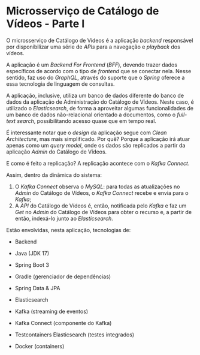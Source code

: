 # Microsserviço de Catálogo de Vídeos - Parte I

O microsserviço de Catálogo de Vídeos é a aplicação _backend_ responsável por disponibilizar uma série de _APIs_ para a navegação e _playback_ dos vídeos.

A aplicação é um _Backend For Frontend_ (_BFF_), devendo trazer dados específicos de acordo com o tipo de _frontend_ que se conectar nela. Nesse sentido, faz uso do _GraphQL_, através do suporte que o _Spring_ oferece a essa tecnologia de linguagem de consultas.

A aplicação, inclusive, utiliza um banco de dados diferente do banco de dados da aplicação de Administração do Catálogo de Vídeos. Neste caso, é utilizado o _Elasticsearch_, de forma a aproveitar algumas funcionalidades de um banco de dados não-relacional orientado a documentos, como o _full-text search_, possibilitando acesso quase que em tempo real.

É interessante notar que o _design_ da aplicação segue com _Clean Architecture_, mas mais simplificado. Por quê? Porque a aplicação irá atuar apenas como um _query model_, onde os dados são replicados a partir da aplicação _Admin_ do Catálogo de Vídeos.

E como é feito a replicação? A replicação acontece com o _Kafka Connect_.

Assim, dentro da dinâmica do sistema:

1. O _Kafka Connect_ observa o _MySQL_: para todas as atualizações no _Admin_ do Catálogo de Vídeos, o _Kafka Connect_ recebe e envia para o _Kafka_;
2. A _API_ do Catálogo de Vídeos é, então, notificada pelo _Kafka_ e faz um _Get_ no _Admin_ do Catálogo de Vídeos para obter o recurso e, a partir de então, indexá-lo junto ao _Elasticsearch_.

Estão envolvidas, nesta aplicação, tecnologias de:

- Backend

- Java (JDK 17)
- Spring Boot 3
- Gradle (gerenciador de dependências)
- Spring Data & JPA
- Elasticsearch
- Kafka (streaming de eventos)
- Kafka Connect (componente do Kafka)
- Testcontainers Elasticsearch (testes integrados)
- Docker (containers)
